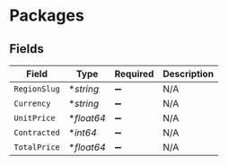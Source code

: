 # Packages


## Fields

| Field              | Type               | Required           | Description        |
| ------------------ | ------------------ | ------------------ | ------------------ |
| `RegionSlug`       | **string*          | :heavy_minus_sign: | N/A                |
| `Currency`         | **string*          | :heavy_minus_sign: | N/A                |
| `UnitPrice`        | **float64*         | :heavy_minus_sign: | N/A                |
| `Contracted`       | **int64*           | :heavy_minus_sign: | N/A                |
| `TotalPrice`       | **float64*         | :heavy_minus_sign: | N/A                |